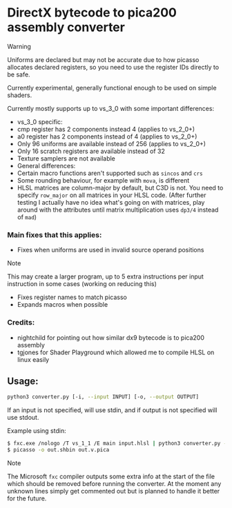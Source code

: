 # DirectX bytecode to pica200 assembly converter

> [!WARNING]
> Uniforms are declared but may not be accurate due to how picasso allocates declared registers, so you need to use the register IDs directly to be safe.

Currently experimental, generally functional enough to be used on simple shaders. 

Currently mostly supports up to vs_3_0 with some important differences:
- vs_3_0 specific:
- cmp register has 2 components instead 4 (applies to vs_2_0+)
- a0 register has 2 components instead of 4 (applies to vs_2_0+)
- Only 96 uniforms are available instead of 256 (applies to vs_2_0+)
- Only 16 scratch registers are available instead of 32
- Texture samplers are not available
- General differences:
- Certain macro functions aren't supported such as `sincos` and `crs`
- Some rounding behaviour, for example with `mova`, is different
- HLSL matrices are column-major by default, but C3D is not. You need to specify `row_major` on all matrices in your HLSL code. (After further testing I actually have no idea what's going on with matrices, play around with the attributes until matrix multiplication uses `dp3/4` instead of `mad`)

### Main fixes that this applies:
- Fixes when uniforms are used in invalid source operand positions
> [!NOTE]
> This may create a larger program, up to 5 extra instructions per input instruction in some cases (working on reducing this)
- Fixes register names to match picasso
- Expands macros when possible

### Credits:
- nightchild for pointing out how similar dx9 bytecode is to pica200 assembly
- tgjones for Shader Playground which allowed me to compile HLSL on linux easily

## Usage:
```sh
python3 converter.py [-i, --input INPUT] [-o, --output OUTPUT]
```
If an input is not specified, will use stdin, and if output is not specified will use stdout.

Example using stdin:
```sh
$ fxc.exe /nologo /T vs_1_1 /E main input.hlsl | python3 converter.py -o out.v.pica
$ picasso -o out.shbin out.v.pica
```

>[!NOTE]
>The Microsoft `fxc` compiler outputs some extra info at the start of the file which should be removed before running the converter.
>At the moment any unknown lines simply get commented out but is planned to handle it better for the future.
